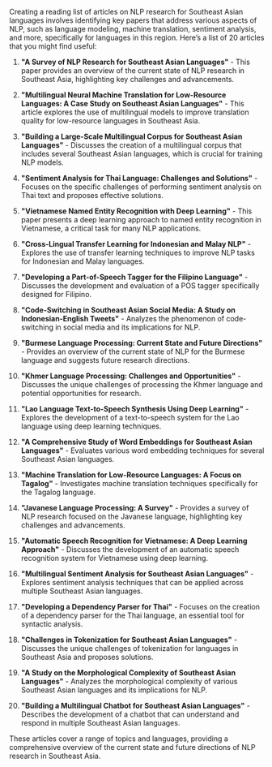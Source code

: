 Creating a reading list of articles on NLP research for Southeast Asian languages involves identifying key papers that address various aspects of NLP, such as language modeling, machine translation, sentiment analysis, and more, specifically for languages in this region. Here’s a list of 20 articles that you might find useful:

1. **"A Survey of NLP Research for Southeast Asian Languages"** - This paper provides an overview of the current state of NLP research in Southeast Asia, highlighting key challenges and advancements.

2. **"Multilingual Neural Machine Translation for Low-Resource Languages: A Case Study on Southeast Asian Languages"** - This article explores the use of multilingual models to improve translation quality for low-resource languages in Southeast Asia.

3. **"Building a Large-Scale Multilingual Corpus for Southeast Asian Languages"** - Discusses the creation of a multilingual corpus that includes several Southeast Asian languages, which is crucial for training NLP models.

4. **"Sentiment Analysis for Thai Language: Challenges and Solutions"** - Focuses on the specific challenges of performing sentiment analysis on Thai text and proposes effective solutions.

5. **"Vietnamese Named Entity Recognition with Deep Learning"** - This paper presents a deep learning approach to named entity recognition in Vietnamese, a critical task for many NLP applications.

6. **"Cross-Lingual Transfer Learning for Indonesian and Malay NLP"** - Explores the use of transfer learning techniques to improve NLP tasks for Indonesian and Malay languages.

7. **"Developing a Part-of-Speech Tagger for the Filipino Language"** - Discusses the development and evaluation of a POS tagger specifically designed for Filipino.

8. **"Code-Switching in Southeast Asian Social Media: A Study on Indonesian-English Tweets"** - Analyzes the phenomenon of code-switching in social media and its implications for NLP.

9. **"Burmese Language Processing: Current State and Future Directions"** - Provides an overview of the current state of NLP for the Burmese language and suggests future research directions.

10. **"Khmer Language Processing: Challenges and Opportunities"** - Discusses the unique challenges of processing the Khmer language and potential opportunities for research.

11. **"Lao Language Text-to-Speech Synthesis Using Deep Learning"** - Explores the development of a text-to-speech system for the Lao language using deep learning techniques.

12. **"A Comprehensive Study of Word Embeddings for Southeast Asian Languages"** - Evaluates various word embedding techniques for several Southeast Asian languages.

13. **"Machine Translation for Low-Resource Languages: A Focus on Tagalog"** - Investigates machine translation techniques specifically for the Tagalog language.

14. **"Javanese Language Processing: A Survey"** - Provides a survey of NLP research focused on the Javanese language, highlighting key challenges and advancements.

15. **"Automatic Speech Recognition for Vietnamese: A Deep Learning Approach"** - Discusses the development of an automatic speech recognition system for Vietnamese using deep learning.

16. **"Multilingual Sentiment Analysis for Southeast Asian Languages"** - Explores sentiment analysis techniques that can be applied across multiple Southeast Asian languages.

17. **"Developing a Dependency Parser for Thai"** - Focuses on the creation of a dependency parser for the Thai language, an essential tool for syntactic analysis.

18. **"Challenges in Tokenization for Southeast Asian Languages"** - Discusses the unique challenges of tokenization for languages in Southeast Asia and proposes solutions.

19. **"A Study on the Morphological Complexity of Southeast Asian Languages"** - Analyzes the morphological complexity of various Southeast Asian languages and its implications for NLP.

20. **"Building a Multilingual Chatbot for Southeast Asian Languages"** - Describes the development of a chatbot that can understand and respond in multiple Southeast Asian languages.

These articles cover a range of topics and languages, providing a comprehensive overview of the current state and future directions of NLP research in Southeast Asia.